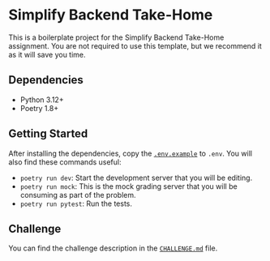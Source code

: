 # Simplify Backend Take-Home

This is a boilerplate project for the Simplify Backend Take-Home assignment. You are not required to use this template, but we recommend it as it will save you time.

## Dependencies

- Python 3.12+
- Poetry 1.8+

## Getting Started

After installing the dependencies,
copy the [`.env.example`](https://github.com/SimplifyJobs/backend-take-home/blob/master/.env.example) to `.env`.
You will also find these commands useful:

- `poetry run dev`: Start the development server that you will be editing.
- `poetry run mock`: This is the mock grading server that you will be consuming as part of the problem.
- `poetry run pytest`: Run the tests.

## Challenge

You can find the challenge description in the [`CHALLENGE.md`](https://github.com/SimplifyJobs/backend-take-home/blob/master/CHALLENGE.md) file.